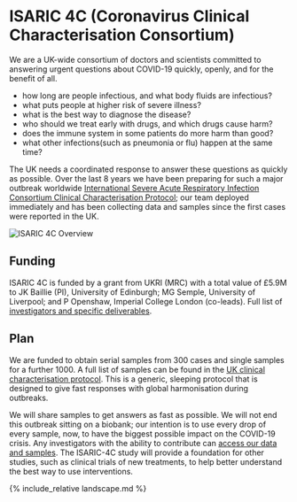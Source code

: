 # ISARIC 4C (Coronavirus Clinical Characterisation Consortium)

We are a UK-wide consortium of doctors and scientists committed to answering urgent questions about COVID-19 quickly, openly, and for the benefit of all.

- how long are people infectious, and what body fluids are infectious?
- what puts people at higher risk of severe illness?
- what is the best way to diagnose the disease?
- who should we treat early with drugs, and which drugs cause harm?
- does the immune system in some patients do more harm than good?
- what other infections(such as pneumonia or flu) happen at the same time?

The UK needs a coordinated response to answer these questions as quickly as possible. Over the last 8 years we have been preparing for such a major outbreak worldwide [International Severe Acute Respiratory Infection Consortium Clinical Characterisation Protocol](https://isaric.net/ccp); our team deployed immediately and has been collecting data and samples since the first cases were reported in the UK.

![ISARIC 4C Overview](https://baillielab.net/img/isaric4c/ISARIC_UKmap.svg)

## Funding

ISARIC 4C is funded by a grant from UKRI (MRC) with a total value of £5.9M to JK Baillie (PI), University of Edinburgh; MG Semple, University of Liverpool; and P Openshaw, Imperial College London (co-leads). Full list of [investigators and specific deliverables](about/structure).

## Plan

We are funded to obtain serial samples from 300 cases and single samples for a further 1000. A full list of samples can be found in the [UK clinical characterisation protocol](protocols). This is a generic, sleeping protocol that is designed to give fast responses with global harmonisation during outbreaks.

We will share samples to get answers as fast as possible. We will not end this outbreak sitting on a biobank; our intention is to use every drop of every sample, now, to have the biggest possible impact on the COVID-19 crisis. Any investigators with the ability to contribute can [access our data and samples](sample_access). The ISARIC-4C study will provide a foundation for other studies, such as clinical trials of new treatments, to help better understand the best way to use interventions.


{% include_relative landscape.md %}
